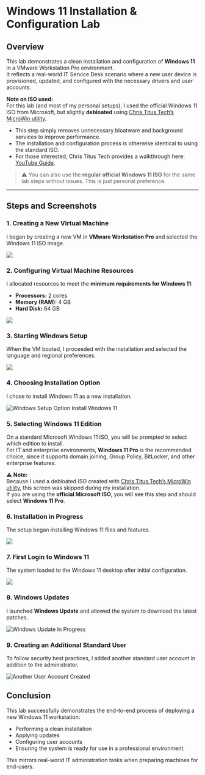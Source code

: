 # Windows 11 Installation & Configuration Lab

## Overview
This lab demonstrates a clean installation and configuration of **Windows 11** in a VMware Workstation Pro environment.  
It reflects a real-world IT Service Desk scenario where a new user device is provisioned, updated, and configured with the necessary drivers and user accounts.

**Note on ISO used:**  
For this lab (and most of my personal setups), I used the official Windows 11 ISO from Microsoft, but slightly **debloated** using [Chris Titus Tech’s MicroWin utility](https://github.com/ChrisTitusTech/winutil).  
- This step simply removes unnecessary bloatware and background services to improve performance.  
- The installation and configuration process is otherwise identical to using the standard ISO.  
- For those interested, Chris Titus Tech provides a walkthrough here: [YouTube Guide](https://www.youtube.com/watch?v=f8SRqHCsrkk).  

> ⚠️ You can also use the **regular official Windows 11 ISO** for the same lab steps without issues. This is just personal preference.

---

## Steps and Screenshots

### 1. Creating a New Virtual Machine
I began by creating a new VM in **VMware Workstation Pro** and selected the Windows 11 ISO image.

  
![](./screenshots/1.png)

### 2. Configuring Virtual Machine Resources

I allocated resources to meet the **minimum requirements for Windows 11**:

- **Processors:** 2 cores  
- **Memory (RAM):** 4 GB  
- **Hard Disk:** 64 GB  

  
![](./screenshots/minimum.png)

### 3. Starting Windows Setup

When the VM booted, I proceeded with the installation and selected the language and regional preferences.  

![](./screenshots/2.png)


### 4. Choosing Installation Option

I chose to install Windows 11 as a new installation.  

![Windows Setup Option Install Windows 11](./screenshots/3.png)

### 5. Selecting Windows 11 Edition

On a standard Microsoft Windows 11 ISO, you will be prompted to select which edition to install.  
For IT and enterprise environments, **Windows 11 Pro** is the recommended choice, since it supports domain joining, Group Policy, BitLocker, and other enterprise features.

⚠️ **Note:**  
Because I used a debloated ISO created with [Chris Titus Tech’s MicroWin utility](https://github.com/ChrisTitusTech/winutil), this screen was skipped during my installation.  
If you are using the **official Microsoft ISO**, you will see this step and should select **Windows 11 Pro**.

### 6. Installation in Progress

The setup began installing Windows 11 files and features.  

![](./screenshots/5.png)

### 7. First Login to Windows 11

The system loaded to the Windows 11 desktop after initial configuration.  

![](./screenshots/6.png)

### 8. Windows Updates

I launched **Windows Update** and allowed the system to download the latest patches. 

![Windows Update In Progress](./screenshots/7.png)  

### 9. Creating an Additional Standard User

To follow security best practices, I added another standard user account in addition to the administrator.

![Another User Account Created](./screenshots/8.png)

## Conclusion


This lab successfully demonstrates the end-to-end process of deploying a new Windows 11 workstation: 
- Performing a clean installation
- Applying updates
- Configuring user accounts
- Ensuring the system is ready for use in a professional environment. 

This mirrors real-world IT administration tasks when preparing machines for end-users.
